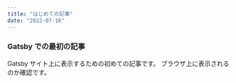 ```yaml
---
title: "はじめての記事"
date: "2022-07-16"
---
```


### Gatsby での最初の記事

Gatsby サイト上に表示するための初めての記事です。
ブラウザ上に表示されるのか確認です。
